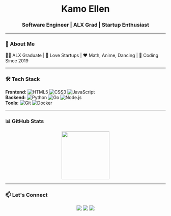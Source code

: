 <!--![Banner](https://raw.githubusercontent.com/KamoEllen/KamoEllen/main/Banner.svg)-->

<h1 align="center">Kamo Ellen</h1>
<h3 align="center">Software Engineer | ALX Grad | Startup Enthusiast</h3>

---

### 👾 About Me  
🧑‍🎓 ALX Graduate | 🌱 Love Startups | ❤️ Math, Anime, Dancing | 🔧 Coding Since 2019  

---

### 🛠️ Tech Stack  
**Frontend:** ![HTML5](https://img.shields.io/badge/HTML5-E34F26?style=flat&logo=html5&logoColor=white) ![CSS3](https://img.shields.io/badge/CSS3-1572B6?style=flat&logo=css3&logoColor=white) ![JavaScript](https://img.shields.io/badge/JavaScript-F7DF1E?style=flat&logo=javascript&logoColor=black)  
**Backend:** ![Python](https://img.shields.io/badge/Python-3776AB?style=flat&logo=python&logoColor=white) ![Go](https://img.shields.io/badge/Go-00ADD8?style=flat&logo=go&logoColor=white) ![Node.js](https://img.shields.io/badge/Node.js-339933?style=flat&logo=nodedotjs&logoColor=white)  
**Tools:** ![Git](https://img.shields.io/badge/Git-F05032?style=flat&logo=git&logoColor=white) ![Docker](https://img.shields.io/badge/Docker-2496ED?style=flat&logo=docker&logoColor=white)  

---

### 📊 GitHub Stats  
<p align="center">
  <img height="150" src="https://github-readme-stats.vercel.app/api?username=kamoellen&show_icons=true&theme=dark&count_private=true" />
</p>

---

### 📫 Let's Connect  
<p align="center">
  <a href="mailto:kamoellenkganakga@gmail.com"><img src="https://img.shields.io/badge/Gmail-D14836?style=flat&logo=gmail&logoColor=white" /></a>
  <a href="https://www.linkedin.com/in/kamogelokganakga/"><img src="https://img.shields.io/badge/LinkedIn-0077B5?style=flat&logo=linkedin&logoColor=white" /></a>
  <a href="https://behance.net/kamoellenkganakga/"><img src="https://img.shields.io/badge/Behance-1769FF?style=flat&logo=behance&logoColor=white" /></a>
</p>
